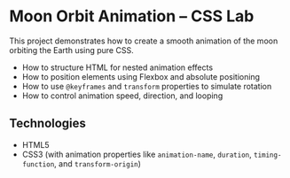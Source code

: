 # Moon Orbit Animation – CSS Lab

This project demonstrates how to create a smooth animation of the moon orbiting the Earth using pure CSS.
- How to structure HTML for nested animation effects
- How to position elements using Flexbox and absolute positioning
- How to use `@keyframes` and `transform` properties to simulate rotation
- How to control animation speed, direction, and looping

## Technologies
- HTML5
- CSS3 (with animation properties like `animation-name`, `duration`, `timing-function`, and `transform-origin`)

